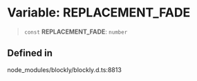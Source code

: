 # Variable: REPLACEMENT_FADE

> `const` **REPLACEMENT_FADE**: `number`

## Defined in

node_modules/blockly/blockly.d.ts:8813

